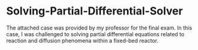 # Solving-Partial-Differential-Solver

The attached case was provided by my professor for the final exam. In this case, I was challenged to solving partial differential equations related to reaction and diffusion phenomena within a fixed-bed reactor.
